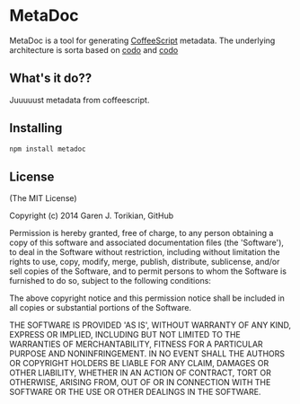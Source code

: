 # MetaDoc

MetaDoc is a tool for generating [CoffeeScript](http://coffeescript.org/) metadata. The underlying architecture is sorta based on [codo](https://github.com/coffeedoc/codo) and [codo](https://github.com/atom/biscotto)

## What's it do??

Juuuuust metadata from coffeescript.

## Installing

``` bash
npm install metadoc
```

## License

(The MIT License)

Copyright (c) 2014 Garen J. Torikian, GitHub

Permission is hereby granted, free of charge, to any person obtaining
a copy of this software and associated documentation files (the
'Software'), to deal in the Software without restriction, including
without limitation the rights to use, copy, modify, merge, publish,
distribute, sublicense, and/or sell copies of the Software, and to
permit persons to whom the Software is furnished to do so, subject to
the following conditions:

The above copyright notice and this permission notice shall be
included in all copies or substantial portions of the Software.

THE SOFTWARE IS PROVIDED 'AS IS', WITHOUT WARRANTY OF ANY KIND,
EXPRESS OR IMPLIED, INCLUDING BUT NOT LIMITED TO THE WARRANTIES OF
MERCHANTABILITY, FITNESS FOR A PARTICULAR PURPOSE AND NONINFRINGEMENT.
IN NO EVENT SHALL THE AUTHORS OR COPYRIGHT HOLDERS BE LIABLE FOR ANY
CLAIM, DAMAGES OR OTHER LIABILITY, WHETHER IN AN ACTION OF CONTRACT,
TORT OR OTHERWISE, ARISING FROM, OUT OF OR IN CONNECTION WITH THE
SOFTWARE OR THE USE OR OTHER DEALINGS IN THE SOFTWARE.
